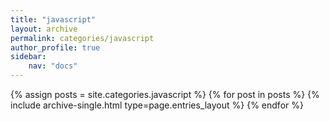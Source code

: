 ```yaml
---
title: "javascript"
layout: archive
permalink: categories/javascript
author_profile: true
sidebar:
    nav: "docs"
---
```


{% assign posts = site.categories.javascript %}
{% for post in posts %} {% include archive-single.html type=page.entries_layout %} {% endfor %}

